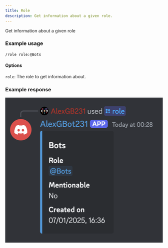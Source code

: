 ```yaml
---
title: Role
description: Get information about a given role.
---
```

Get information about a given role

### Example usage
    /role role:@Bots

#### Options
`role`: The role to get information about.

### Example response
![Bots. Role: @Bots. Mentionable: No. Created on: 07/01/2025, 16:36](../../image-command-responses/general/role.png)